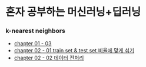 # 혼자 공부하는 머신러닝+딥러닝
### k-nearest neighbors
- [chapter 01 - 03](https://github.com/jhu97/machin_learning/blob/main/following_books/BreamAndSmelt.ipynb)
- [chapter 02 - 01 train set & test set 비율에 맞게 섞기](https://github.com/jhu97/machine_learning/blob/main/following_books/Chapter02_1.ipynb)
- [chapter 02 - 02 데이터 전처리](https://github.com/jhu97/machine_learning/blob/main/following_books/Chapter02_2.ipynb)
